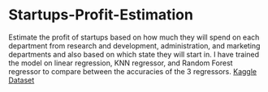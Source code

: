 # Startups-Profit-Estimation
Estimate the profit of startups based on how much they will spend on each department from research and development, administration, and marketing departments and also based on which state they will start in. I have trained the model on linear regression, KNN regressor, and Random Forest regressor to compare between the accuracies of the 3 regressors. 
[Kaggle Dataset](https://www.kaggle.com/datasets/emelgizemay/start-ups)
